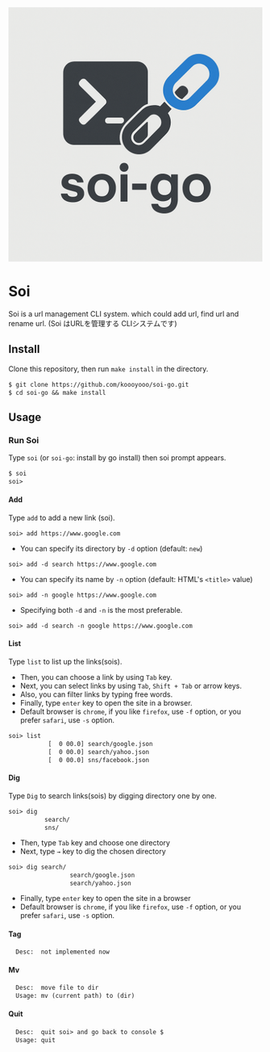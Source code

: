 ![soi](./_img/soi-logo.png)

# Soi
Soi is a url management CLI system. which could add url, find url and rename url.
(Soi はURLを管理する CLIシステムです)

## Install
Clone this repository, then run `make install` in the directory.

```
$ git clone https://github.com/koooyooo/soi-go.git
$ cd soi-go && make install
```

## Usage

### Run Soi
Type `soi` (or `soi-go`: install by go install)  then soi prompt appears.
```
$ soi
soi> 
```

#### Add
Type `add` to add a new link (soi).  
```
soi> add https://www.google.com
```

- You can specify its directory by `-d` option (default: `new`)
```
soi> add -d search https://www.google.com
```

- You can specify its name by `-n` option (default: HTML's `<title>` value)
```
soi> add -n google https://www.google.com
```

- Specifying both `-d` and `-n` is the most preferable.
```
soi> add -d search -n google https://www.google.com
```

#### List
Type `list` to list up the links(sois).  
- Then, you can choose a link by using `Tab` key.
- Next, you can select links by using `Tab`, `Shift + Tab` or arrow keys.
- Also, you can filter links by typing free words.
- Finally, type `enter` key to open the site in a browser.
- Default browser is `chrome`, if you like `firefox`, use `-f` option, or you prefer `safari`, use `-s` option.
```
soi> list
           [  0 00.0] search/google.json
           [  0 00.0] search/yahoo.json
           [  0 00.0] sns/facebook.json
```


#### Dig
Type `Dig` to search links(sois) by digging directory one by one.
```
soi> dig
          search/
          sns/
```
- Then, type `Tab` key and choose one directory
- Next, type `→` key to dig the chosen directory
```
soi> dig search/
                 search/google.json
                 search/yahoo.json
``` 
- Finally, type `enter` key to open the site in a browser
- Default browser is `chrome`, if you like `firefox`, use `-f` option, or you prefer `safari`, use `-s` option.


#### Tag              
```
  Desc:  not implemented now
```

#### Mv
```
  Desc:  move file to dir 
  Usage: mv (current path) to (dir)
```

#### Quit
```
  Desc:  quit soi> and go back to console $
  Usage: quit
```
